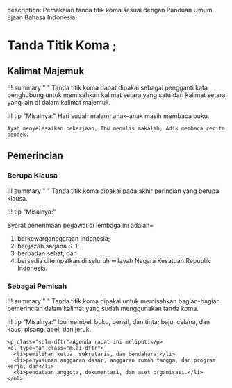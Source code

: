 description: Pemakaian tanda titik koma sesuai dengan Panduan Umum Ejaan Bahasa Indonesia.

# Tanda Titik Koma <small><span class="penanda">;</span></small>

## Kalimat Majemuk

!!! summary " "
    Tanda titik koma dapat dipakai sebagai pengganti kata penghubung untuk memisahkan kalimat setara yang satu dari kalimat setara yang lain di dalam kalimat majemuk.

!!! tip "Misalnya:"
    Hari sudah malam; anak-anak masih membaca buku.

    Ayah menyelesaikan pekerjaan; Ibu menulis makalah; Adik membaca cerita pendek.

## Pemerincian

### Berupa Klausa

!!! summary " "
    Tanda titik koma dipakai pada akhir perincian yang berupa klausa.

!!! tip "Misalnya:"
    <p class="sblm-dftr">Syarat penerimaan pegawai di lembaga ini adalah=</p>
    <ol class="kurung-1">
      <li>berkewarganegaraan Indonesia;</li>
      <li>berijazah sarjana S-1;</li>
      <li>berbadan sehat; dan</li>
      <li>bersedia ditempatkan di seluruh wilayah Negara Kesatuan Republik Indonesia.</li>
    </ol>

### Sebagai Pemisah

!!! summary " "
    Tanda titik koma dipakai untuk memisahkan bagian-bagian pemerincian dalam kalimat yang sudah menggunakan tanda koma.

!!! tip "Misalnya:"
      Ibu membeli buku, pensil, dan tinta; baju, celana, dan kaus; pisang, apel, dan jeruk.

    <p class="sblm-dftr">Agenda rapat ini meliputi</p>
    <ol type="a" class="mlai-dftr">
      <li>pemilihan ketua, sekretaris, dan bendahara;</li>
      <li>penyusunan anggaran dasar, anggaran rumah tangga, dan program kerja; dan</li>
      <li>pendataan anggota, dokumentasi, dan aset organisasi.</li>
    </ol>


